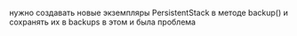 нужно создавать новые экземпляры PersistentStack в методе backup() и сохранять их в backups
в этом и была проблема
